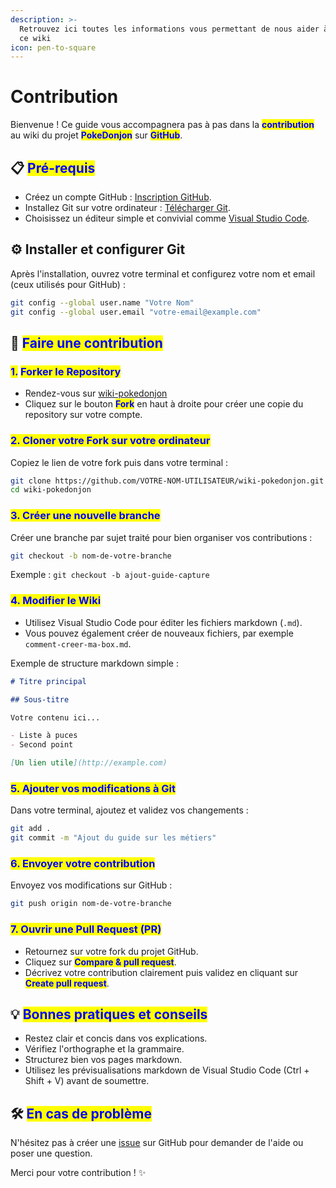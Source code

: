 ```yaml
---
description: >-
  Retrouvez ici toutes les informations vous permettant de nous aider à modifier
  ce wiki
icon: pen-to-square
---
```


# Contribution

Bienvenue ! Ce guide vous accompagnera pas à pas dans la <mark style="color:blue;">**contribution**</mark> au wiki du projet <mark style="color:blue;">**PokeDonjon**</mark> sur <mark style="color:blue;">**GitHub**</mark>.

## 📋 <mark style="color:blue;">Pré-requis</mark>

* Créez un compte GitHub : [Inscription GitHub](https://github.com/join).
* Installez Git sur votre ordinateur : [Télécharger Git](https://git-scm.com/downloads).
* Choisissez un éditeur simple et convivial comme [Visual Studio Code](https://code.visualstudio.com/).

## ⚙️ Installer et configurer Git

Après l'installation, ouvrez votre terminal et configurez votre nom et email (ceux utilisés pour GitHub) :

```bash
git config --global user.name "Votre Nom"
git config --global user.email "votre-email@example.com"
```

## 🚀 <mark style="color:blue;">Faire une contribution</mark>

### <mark style="color:blue;">1.</mark> <mark style="color:blue;">Forker le Repository</mark>

* Rendez-vous sur [wiki-pokedonjon](https://github.com/Rivrs-OSS/wiki-pokedonjon)
* Cliquez sur le bouton <mark style="color:blue;">**Fork**</mark> en haut à droite pour créer une copie du repository sur votre compte.

### <mark style="color:blue;">2. Cloner votre Fork sur votre ordinateur</mark>

Copiez le lien de votre fork puis dans votre terminal :

```bash
git clone https://github.com/VOTRE-NOM-UTILISATEUR/wiki-pokedonjon.git
cd wiki-pokedonjon
```

### <mark style="color:blue;">3. Créer une nouvelle branche</mark>

Créer une branche par sujet traité pour bien organiser vos contributions :

```bash
git checkout -b nom-de-votre-branche
```

Exemple : `git checkout -b ajout-guide-capture`

### <mark style="color:blue;">4. Modifier le Wiki</mark>

* Utilisez Visual Studio Code pour éditer les fichiers markdown (`.md`).
* Vous pouvez également créer de nouveaux fichiers, par exemple `comment-creer-ma-box.md`.

Exemple de structure markdown simple :

```markdown
# Titre principal

## Sous-titre

Votre contenu ici...

- Liste à puces
- Second point

[Un lien utile](http://example.com)
```

### <mark style="color:blue;">5. Ajouter vos modifications à Git</mark>

Dans votre terminal, ajoutez et validez vos changements :

```bash
git add .
git commit -m "Ajout du guide sur les métiers"
```

### <mark style="color:blue;">6. Envoyer votre contribution</mark>

Envoyez vos modifications sur GitHub :

```bash
git push origin nom-de-votre-branche
```

### <mark style="color:blue;">7. Ouvrir une Pull Request (PR)</mark>

* Retournez sur votre fork du projet GitHub.
* Cliquez sur <mark style="color:blue;">**Compare & pull request**</mark>.
* Décrivez votre contribution clairement puis validez en cliquant sur <mark style="color:blue;">**Create pull request**</mark>.

## 💡 <mark style="color:blue;">Bonnes pratiques et conseils</mark>

* Restez clair et concis dans vos explications.
* Vérifiez l'orthographe et la grammaire.
* Structurez bien vos pages markdown.
* Utilisez les prévisualisations markdown de Visual Studio Code (Ctrl + Shift + V) avant de soumettre.

## 🛠️ <mark style="color:blue;">En cas de problème</mark>

N'hésitez pas à créer une [issue](https://github.com/Rivrs-OSS/wiki-pokedonjon/issues) sur GitHub pour demander de l'aide ou poser une question.

Merci pour votre contribution ! ✨
